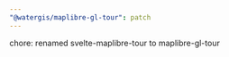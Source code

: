 ```yaml
---
"@watergis/maplibre-gl-tour": patch
---
```


chore: renamed svelte-maplibre-tour to maplibre-gl-tour

